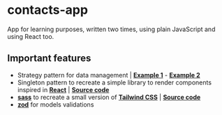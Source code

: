 # contacts-app

App for learning purposes, written two times, using plain JavaScript and using React too.

## Important features

- Strategy pattern for data management | **[Example 1](https://github.com/diegofrayo/contacts-app/tree/main/vanilla-js/src/modules/data/contacts)** - **[Example 2](https://github.com/diegofrayo/contacts-app/tree/main/vanilla-js/src/modules/events-manager)**
- Singleton pattern to recreate a simple library to render components inspired in **[React](https://es.reactjs.org/)** | **[Source code](https://github.com/diegofrayo/contacts-app/blob/main/vanilla-js/src/lib/ryakt.ts)**
- **[sass](https://sass-lang.com/documentation)** to recreate a small version of **[Tailwind CSS](https://tailwindcss.com/docs/installation)** | **[Source code](https://github.com/diegofrayo/contacts-app/tree/main/vanilla-js/src/lib/fakewind)**
- **[zod](https://github.com/colinhacks/zod)** for models validations
